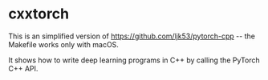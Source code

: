 # cxxtorch

This is an simplified version of https://github.com/ljk53/pytorch-cpp -- the Makefile works only with macOS.

It shows how to write deep learning programs in C++ by calling the PyTorch C++ API.


